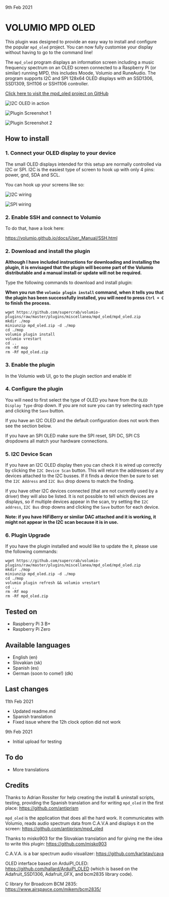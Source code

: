 9th Feb 2021
#	VOLUMIO MPD OLED

This plugin was designed to provide an easy way to install and configure the popular `mpd_oled` project.  You can now fully customise your display without having to go to the command line!

The `mpd_oled` program displays an information screen including a music frequency spectrum on an OLED screen connected to a Raspberry Pi (or similar) running MPD, this includes Moode, Volumio and RuneAudio. The program supports I2C and SPI 128x64 OLED displays with an SSD1306, SSD1309, SH1106 or SSH1106 controller. 

[Click here to visit the mpd_oled project on GitHub](https://github.com/antiprism/mpd_oled)

![I2C OLED in action](oled.jpg?raw=true "I2C OLED in action")

![Plugin Screenshot 1](mpd_oled_plugin1.png?raw=true "Plugin Screenshot 1")

![Plugin Screenshot 2](mpd_oled_plugin2.png?raw=true "Plugin Screenshot 2")

## How to install

### 1. Connect your OLED display to your device

The small OLED displays intended for this setup are normally controlled via I2C or SPI.  I2C is the easiest type of screen to hook up with only 4 pins: power, gnd, SDA and SCL.

You can hook up your screens like so:

![I2C wiring](https://github.com/antiprism/mpd_oled/blob/master/wiring_i2c.png?raw=true)

![SPI wiring](https://github.com/antiprism/mpd_oled/blob/master/wiring_spi.png?raw=true)


### 2. Enable SSH and connect to Volumio

To do that, have a look here:

https://volumio.github.io/docs/User_Manual/SSH.html


### 2. Download and install the plugin

**Although I have included instructions for downloading and installing the plugin, it is envisaged that the plugin will become part of the Volumio distributable and a manual install or update will not be required.**

Type the following commands to download and install plugin:  

**When you run the `volumio plugin install` command,  when it tells you that the plugin has been successfully installed, you will need to press `Ctrl + C` to finish the process.**

```
wget https://github.com/supercrab/volumio-plugins/raw/master/plugins/miscellanea/mpd_oled/mpd_oled.zip
mkdir ./mop
miniunzip mpd_oled.zip -d ./mop
cd ./mop
volumio plugin install
volumio vrestart
cd ..
rm -Rf mop
rm -Rf mpd_oled.zip
```

### 3. Enable the plugin

In the Volumio web UI, go to the plugin section and enable it!


### 4. Configure the plugin

You will need to first select the type of OLED you have from the `OLED Display Type` drop down.  If you are not sure you can try selecting each type and clicking the `Save` button.

If you have an I2C OLED and the default configuration does not work then see the section below.

If you have an SPI OLED make sure the SPI reset, SPI DC, SPI CS dropdowns all match your hardware connections.

### 5. I2C Device Scan

If you have an I2C OLED display then you can check it is wired up correctly by clicking the `I2C Device Scan` button.  This will return the addresses of any devices attached to the I2C busses.  If it finds a device then be sure to set the `I2C Address` and `I2C Bus` drop downs to match the finding.  

If you have other I2C devices connected (that are not currently used by a driver) they will also be listed.  It is not possible to tell which devices are displays, so if multiple devices appear in the scan, try setting the `I2C address`, `I2C Bus` drop downs and clicking the `Save` button for each device. 

**Note: if you have HiFiBerry or similar DAC attached and it is working, it might not appear in the I2C scan because it is in use.**

### 6. Plugin Upgrade

If you have the plugin installed and would like to update the it, please use the following commands:  

```
wget https://github.com/supercrab/volumio-plugins/raw/master/plugins/miscellanea/mpd_oled/mpd_oled.zip
mkdir ./mop
miniunzip mpd_oled.zip -d ./mop
cd ./mop
volumio plugin refresh && volumio vrestart
cd ..
rm -Rf mop
rm -Rf mpd_oled.zip
```

## Tested on

* Raspberry Pi 3 B+
* Raspberry Pi Zero 


## Available languages

* English (en)
* Slovakian (sk)
* Spanish (es)
* German (soon to come!) (dk)


## Last changes

11th Feb 2021

- Updated readme.md
- Spanish translation
- Fixed issue where the 12h clock option did not work

9th Feb 2021

- Initial upload for testing


## To do

- More translations


## Credits

Thanks to Adrian Rossiter for help creating the install & uninstall scripts, testing, providing the Spanish translation and for writing `mpd_oled` in the first place: <https://github.com/antiprism>  

`mpd_oled` is the application that does all the hard work.  It communicates with Volumio, reads audio spectrum data from C.A.V.A and displays it on the screen: <https://github.com/antiprism/mpd_oled>

Thanks to misko903 for the Slovakian translation and for giving me the idea to write this plugin: <https://github.com/misko903>

C.A.V.A. is a bar spectrum audio visualizer: <https://github.com/karlstav/cava>

OLED interface based on ArduiPI_OLED: <https://github.com/hallard/ArduiPi_OLED>
(which is based on the Adafruit_SSD1306, Adafruit_GFX, and bcm2835 library
code).

C library for Broadcom BCM 2835: <https://www.airspayce.com/mikem/bcm2835/>
